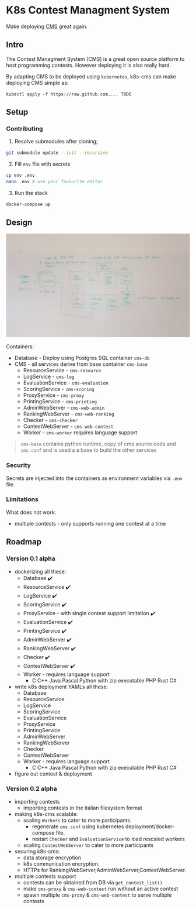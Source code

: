 # K8s Contest Managment System
Make deploying [CMS](https://github.com/cms-dev/cms) great again.

## Intro
The Contest Managment System (CMS) is a great open source platform to host programming contests. 
However deploying it is also really hard.

By adapting CMS to be deployed using `kubernetes`, k8s-cms can make deploying 
CMS simple as:
```
kubectl apply -f https://raw.github.com.... TODO
```

## Setup
### Contributing

1. Resolve submodules after cloning;
```sh
git submodule update --init --recursive
```
2. Fill `env` file with secrets
```sh
cp env .env
nano .env # use your favourite editor
```
3. Run the stack
```sh
docker-compose up
```

## Design
![k8s-cms Design](./assets/k8s_cms_design.jpg)

Containers:
- Database - Deploy using Postgres SQL container `cms-db`
- CMS - all services derive from base container `cms-base`
    - ResourceService - `cms-resource`
    - LogService - `cms-log`
    - EvaluationService - `cms-evaluation`
    - ScoringService - `cms-scoring`
    - ProxyService - `cms-proxy`
    - PrintingService - `cms-printing`
    - AdminWebServer - `cms-web-admin`
    - RankingWebServer - `cms-web-ranking`
    - Checker - `cms-checker`
    - ContestWebServer - `cms-web-contest`
    - Worker - `cms-worker` requires language support

> `cms-base` contains python runtime, copy of cms source code and `cms.conf`
>  and is used a a base to build the other services

### Security
Secrets are injected into the containers as environment variables via `.env` file.

### Limitations
What does not work:
- multiple contests - only supports running one contest at a time

## Roadmap

### Version 0.1 alpha
- dockerizing all these:
    - Database  :heavy_check_mark:
    - ResourceService :heavy_check_mark:
    - LogService :heavy_check_mark:
    - ScoringService :heavy_check_mark:
    - ProxyService - with single contest support limitation :heavy_check_mark:
    - EvaluationService :heavy_check_mark:
    - PrintingService :heavy_check_mark:
    - AdminWebServer :heavy_check_mark:
    - RankingWebServer :heavy_check_mark:
    - Checker :heavy_check_mark:
    - ContestWebServer :heavy_check_mark:
    - Worker - requires language support
        - C C++ Java Pascal Python with zip executable PHP Rust C# 
- write k8s deployment YAMLs all these:
    - Database
    - ResourceService
    - LogService
    - ScoringService
    - EvaluationService 
    - ProxyService
    - PrintingService
    - AdminWebServer
    - RankingWebServer
    - Checker
    - ContestWebServer
    - Worker - requires language support
        - C C++ Java Pascal Python with zip executable PHP Rust C# 
- figure out contest & deployment

### Version 0.2 alpha
- importing contests
    - importing contests in the italian filesystem format
- making k8s-cms scalable:
    - scaling `Workers` to cater to more participants.
        - regenerate `cms.conf` using kubernetes deployment/docker-compose file.
        - restart `Checker` and `EvaluationService` to load rescaled workers
    - scaling `ContestWebServer` to cater to more participants
- securing k8s-cms:
    - data storage encryption
    - k8s communication encryption.
    - HTTPs for RankingWebServer,AdminWebServer,ContestWebServer.
- multiple contests support
    - contests can be obtained from DB via `get_contest_list()`
    - make `cms-proxy` & `cms-web-contest` run without an active contest
    - spawn multiple `cms-proxy` & `cms-web-contest` to serve multiple contests
